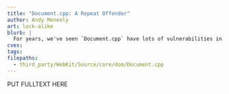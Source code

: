 ```yaml
---
title: "Document.cpp: A Repeat Offender"
author: Andy Meneely
art: lock-alike
blurb: |
  For years, we've seen `Document.cpp` have lots of vulnerabilities in the Chromium project. What is it? Why do we keep seeing vulnerabilities here?
cves:
tags:
filepaths:
  - third_party/WebKit/Source/core/dom/Document.cpp
---
```

PUT FULLTEXT HERE
